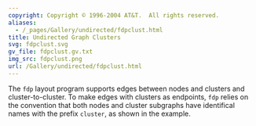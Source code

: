 ```yaml
---
copyright: Copyright © 1996-2004 AT&T.  All rights reserved.
aliases:
  - /_pages/Gallery/undirected/fdpclust.html
title: Undirected Graph Clusters
svg: fdpclust.svg
gv_file: fdpclust.gv.txt
img_src: fdpclust.png
url: /Gallery/undirected/fdpclust.html
---
```

The `fdp` layout program supports edges between nodes and clusters
and cluster-to-cluster. To make edges with clusters as endpoints, `fdp` relies on the convention that both nodes and cluster subgraphs have identifical names with the prefix `cluster`, as shown in the example. 
